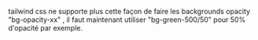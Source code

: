 tailwind css ne supporte plus cette façon de faire les backgrounds opacity "bg-opacity-xx" , il faut maintenant utiliser "bg-green-500/50" pour 50% d'opacité par exemple.
